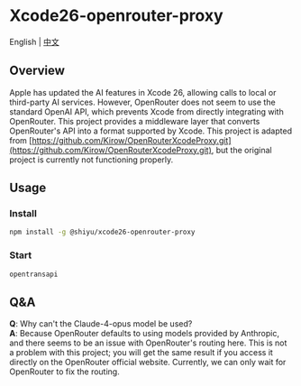 # Xcode26-openrouter-proxy
English | [中文](README-zh-cn.md)

## Overview

Apple has updated the AI features in Xcode 26, allowing calls to local or third-party AI services. However, OpenRouter does not seem to use the standard OpenAI API, which prevents Xcode from directly integrating with OpenRouter. This project provides a middleware layer that converts OpenRouter's API into a format supported by Xcode. This project is adapted from [https://github.com/Kirow/OpenRouterXcodeProxy.git](https://github.com/Kirow/OpenRouterXcodeProxy.git), but the original project is currently not functioning properly.

## Usage

### Install

```sh
npm install -g @shiyu/xcode26-openrouter-proxy
```

### Start

```sh
opentransapi
```

## Q&A

**Q**: Why can't the Claude-4-opus model be used?<br>
**A**: Because OpenRouter defaults to using models provided by Anthropic, and there seems to be an issue with OpenRouter's routing here. This is not a problem with this project; you will get the same result if you access it directly on the OpenRouter official website. Currently, we can only wait for OpenRouter to fix the routing.
